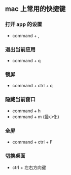 ## mac 上常用的快捷键

### 打开 app 的设置

- command + ,

### 退出当前应用

- command + q

### 锁屏

- command + ctrl + q

### 隐藏当前窗口

- command + h
- command + m (最小化)

### 全屏

- command + ctrl + F

### 切换桌面

- ctrl + 左右方向键
